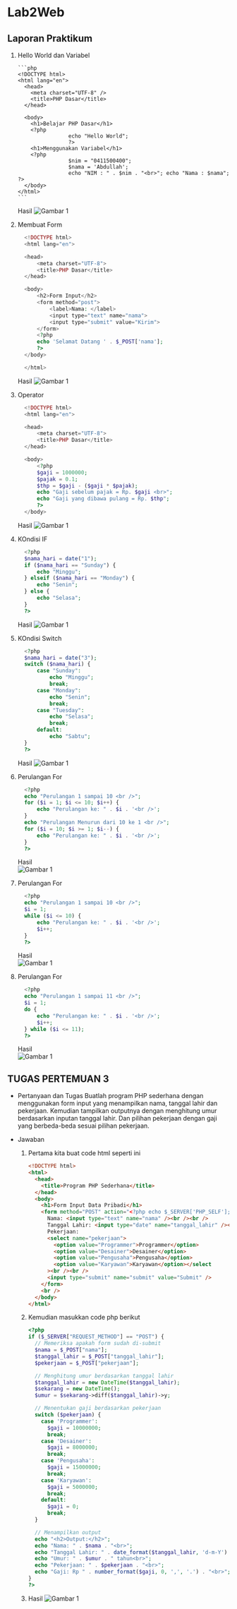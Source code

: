 # Lab2Web

## Laporan Praktikum

1.  Hello World dan Variabel

        ```php
        <!DOCTYPE html>
        <html lang="en">
          <head>
            <meta charset="UTF-8" />
            <title>PHP Dasar</title>
          </head>

          <body>
            <h1>Belajar PHP Dasar</h1>
            <?php
                        echo "Hello World";
                        ?>
            <h1>Menggunakan Variabel</h1>
            <?php
                        $nim = "0411500400";
                        $nama = 'Abdullah';
                        echo "NIM : " . $nim . "<br>"; echo "Nama : $nama"; ?>
          </body>
        </html>
        ```

    Hasil
    ![Gambar 1](1.png)

2.  Membuat Form

    ```php
      <!DOCTYPE html>
      <html lang="en">

      <head>
          <meta charset="UTF-8">
          <title>PHP Dasar</title>
      </head>

      <body>
          <h2>Form Input</h2>
          <form method="post">
              <label>Nama: </label>
              <input type="text" name="nama">
              <input type="submit" value="Kirim">
          </form>
          <?php
          echo 'Selamat Datang ' . $_POST['nama'];
          ?>
      </body>

      </html>
    ```

    Hasil
    ![Gambar 1](2.png)

3.  Operator

    ```php
      <!DOCTYPE html>
      <html lang="en">

      <head>
          <meta charset="UTF-8">
          <title>PHP Dasar</title>
      </head>

      <body>
          <?php
          $gaji = 1000000;
          $pajak = 0.1;
          $thp = $gaji - ($gaji * $pajak);
          echo "Gaji sebelum pajak = Rp. $gaji <br>";
          echo "Gaji yang dibawa pulang = Rp. $thp";
          ?>
      </body>

    ```

    Hasil
    ![Gambar 1](3.png)

4.  KOndisi IF

    ```php
      <?php
      $nama_hari = date("1");
      if ($nama_hari == "Sunday") {
          echo "Minggu";
      } elseif ($nama_hari == "Monday") {
          echo "Senin";
      } else {
          echo "Selasa";
      }
      ?>

    ```

    Hasil
    ![Gambar 1](4.png)

5.  KOndisi Switch

    ```php
      <?php
      $nama_hari = date("3");
      switch ($nama_hari) {
          case "Sunday":
              echo "Minggu";
              break;
          case "Monday":
              echo "Senin";
              break;
          case "Tuesday":
              echo "Selasa";
              break;
          default:
              echo "Sabtu";
      }
      ?>

    ```

    Hasil
    ![Gambar 1](5.png)

6.  Perulangan For

    ```php
      <?php
      echo "Perulangan 1 sampai 10 <br />";
      for ($i = 1; $i <= 10; $i++) {
          echo "Perulangan ke: " . $i . '<br />';
      }
      echo "Perulangan Menurun dari 10 ke 1 <br />";
      for ($i = 10; $i >= 1; $i--) {
          echo "Perulangan ke: " . $i . '<br />';
      }
      ?>

    ```

    Hasil<br>
    ![Gambar 1](6.png)

7.  Perulangan For

    ```php
      <?php
      echo "Perulangan 1 sampai 10 <br />";
      $i = 1;
      while ($i <= 10) {
          echo "Perulangan ke: " . $i . '<br />';
          $i++;
      }
      ?>

    ```

    Hasil<br>
    ![Gambar 1](7.png)

8.  Perulangan For

    ```php
      <?php
      echo "Perulangan 1 sampai 11 <br />";
      $i = 1;
      do {
          echo "Perulangan ke: " . $i . '<br />';
          $i++;
      } while ($i <= 11);
      ?>

    ```

    Hasil<br>
    ![Gambar 1](8.png)

## TUGAS PERTEMUAN 3

- Pertanyaan dan Tugas
  Buatlah program PHP sederhana dengan menggunakan form input yang menampilkan nama, tanggal
  lahir dan pekerjaan. Kemudian tampilkan outputnya dengan menghitung umur berdasarkan inputan
  tanggal lahir. Dan pilihan pekerjaan dengan gaji yang berbeda-beda sesuai pilihan pekerjaan.
- Jawaban

  1. Pertama kita buat code html seperti ini

     ```html
     <!DOCTYPE html>
     <html>
       <head>
         <title>Program PHP Sederhana</title>
       </head>
       <body>
         <h1>Form Input Data Pribadi</h1>
         <form method="POST" action="<?php echo $_SERVER['PHP_SELF']; ?>">
           Nama: <input type="text" name="nama" /><br /><br />
           Tanggal Lahir: <input type="date" name="tanggal_lahir" /><br /><br />
           Pekerjaan:
           <select name="pekerjaan">
             <option value="Programmer">Programmer</option>
             <option value="Desainer">Desainer</option>
             <option value="Pengusaha">Pengusaha</option>
             <option value="Karyawan">Karyawan</option></select
           ><br /><br />
           <input type="submit" name="submit" value="Submit" />
         </form>
         <br />
       </body>
     </html>
     ```

  2. Kemudian masukkan code php berikut

     ```php
     <?php
     if ($_SERVER["REQUEST_METHOD"] == "POST") {
       // Memeriksa apakah form sudah di-submit
       $nama = $_POST["nama"];
       $tanggal_lahir = $_POST["tanggal_lahir"];
       $pekerjaan = $_POST["pekerjaan"];

       // Menghitung umur berdasarkan tanggal lahir
       $tanggal_lahir = new DateTime($tanggal_lahir);
       $sekarang = new DateTime();
       $umur = $sekarang->diff($tanggal_lahir)->y;

       // Menentukan gaji berdasarkan pekerjaan
       switch ($pekerjaan) {
         case 'Programmer':
           $gaji = 10000000;
           break;
         case 'Desainer':
           $gaji = 8000000;
           break;
         case 'Pengusaha':
           $gaji = 15000000;
           break;
         case 'Karyawan':
           $gaji = 5000000;
           break;
         default:
           $gaji = 0;
           break;
       }

       // Menampilkan output
       echo "<h2>Output:</h2>";
       echo "Nama: " . $nama . "<br>";
       echo "Tanggal Lahir: " . date_format($tanggal_lahir, 'd-m-Y') . "<br>";
       echo "Umur: " . $umur . " tahun<br>";
       echo "Pekerjaan: " . $pekerjaan . "<br>";
       echo "Gaji: Rp " . number_format($gaji, 0, ',', '.') . "<br>";
     }
     ?>
     ```

  3. Hasil
     ![Gambar 1](hasil.png)
